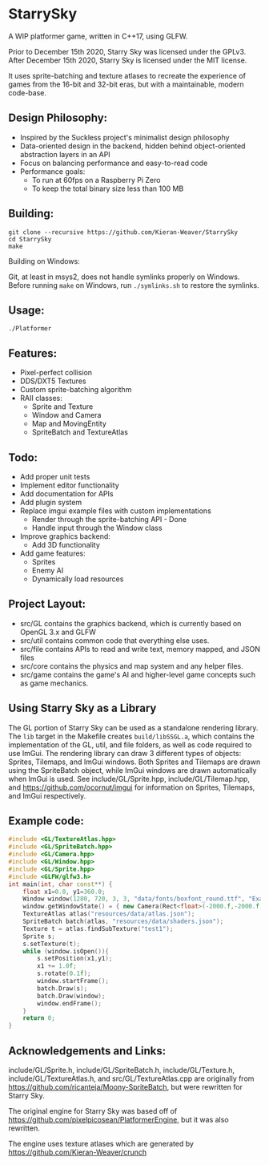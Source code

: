 # StarrySky
A WIP platformer game, written in C++17, using GLFW.

Prior to December 15th 2020, Starry Sky was licensed under the GPLv3.
After December 15th 2020, Starry Sky is licensed under the MIT license.

It uses sprite-batching and texture atlases to recreate the experience of games from the 16-bit and 32-bit eras, but with a maintainable, modern code-base.

## Design Philosophy:
- Inspired by the Suckless project's minimalist design philosophy
- Data-oriented design in the backend, hidden behind object-oriented abstraction layers in an API
- Focus on balancing performance and easy-to-read code
- Performance goals:
  - To run at 60fps on a Raspberry Pi Zero
  - To keep the total binary size less than 100 MB

## Building:
```
git clone --recursive https://github.com/Kieran-Weaver/StarrySky
cd StarrySky
make
```

Building on Windows:

Git, at least in msys2, does not handle symlinks properly on Windows.
Before running `make` on Windows, run `./symlinks.sh` to restore the symlinks.

## Usage:
`./Platformer`

## Features:
- Pixel-perfect collision
- DDS/DXT5 Textures
- Custom sprite-batching algorithm
- RAII classes:
  - Sprite and Texture
  - Window and Camera
  - Map and MovingEntity
  - SpriteBatch and TextureAtlas

## Todo:
- Add proper unit tests
- Implement editor functionality
- Add documentation for APIs
- Add plugin system
- Replace imgui example files with custom implementations
  - Render through the sprite-batching API - Done
  - Handle input through the Window class
- Improve graphics backend:
  - Add 3D functionality
- Add game features:
  - Sprites
  - Enemy AI
  - Dynamically load resources

## Project Layout:
- src/GL contains the graphics backend, which is currently based on OpenGL 3.x and GLFW
- src/util contains common code that everything else uses.
- src/file contains APIs to read and write text, memory mapped, and JSON files
- src/core contains the physics and map system and any helper files.
- src/game contains the game's AI and higher-level game concepts such as game mechanics.

## Using Starry Sky as a Library
The GL portion of Starry Sky can be used as a standalone rendering library. The `lib` target in the Makefile creates `build/libSSGL.a`, which contains the implementation of the GL, util, and file folders, as well as code required to use ImGui.
The rendering library can draw 3 different types of objects: Sprites, Tilemaps, and ImGui windows. Both Sprites and Tilemaps are drawn using the SpriteBatch object, while ImGui windows are drawn automatically when ImGui is used.
See include/GL/Sprite.hpp, include/GL/Tilemap.hpp, and https://github.com/ocornut/imgui for information on Sprites, Tilemaps, and ImGui respectively.

## Example code:
```C++
#include <GL/TextureAtlas.hpp>
#include <GL/SpriteBatch.hpp>
#include <GL/Camera.hpp>
#include <GL/Window.hpp>
#include <GL/Sprite.hpp>
#include <GLFW/glfw3.h>
int main(int, char const**) {
	float x1=0.0, y1=360.0;
	Window window(1280, 720, 3, 3, "data/fonts/boxfont_round.ttf", "Example");
	window.getWindowState() = { new Camera(Rect<float>(-2000.f,-2000.f,4000.f,4000.f),Rect<float>(0.f,0.f,800.f,400.f), window) };
	TextureAtlas atlas("resources/data/atlas.json");
	SpriteBatch batch(atlas, "resources/data/shaders.json");
	Texture t = atlas.findSubTexture("test1");
	Sprite s;
	s.setTexture(t);
	while (window.isOpen()){
		s.setPosition(x1,y1);
		x1 += 1.0f;
		s.rotate(0.1f);
		window.startFrame();
		batch.Draw(s);
		batch.Draw(window);
		window.endFrame();
	}
	return 0;
}
```


## Acknowledgements and Links:
include/GL/Sprite.h, include/GL/SpriteBatch.h, include/GL/Texture.h, include/GL/TextureAtlas.h, and src/GL/TextureAtlas.cpp are originally from https://github.com/ricanteja/Moony-SpriteBatch, but were rewritten for Starry Sky.

The original engine for Starry Sky was based off of https://github.com/pixelpicosean/PlatformerEngine, but it was also rewritten.

The engine uses texture atlases which are generated by https://github.com/Kieran-Weaver/crunch
